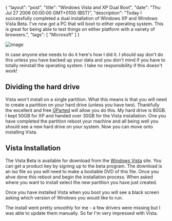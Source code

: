 {
  "layout": "post",
  "title": "Windows Vista and XP Dual Boot",
  "date": "Thu Jul 27 2006 00:00:00 GMT+0100 (BST)",
  "description": "Today I successfully completed a dual installation of Windows XP and Windows Vista Beta. I've now got a PC that will boot to either operating system. This is great for being able to test things on either platform with a variety of browsers.",
  "tags": [
    "Microsoft"
  ]
}

![image][1]

In case anyone else needs to do it here's how I did it. I should say don't do this unless you have backed up your data and you don't mind if you have to totally reinstall the operating system. I take no responsibility if this doesn't work!

## Dividing the hard drive

Vista won't install on a single partition. What this means is that you will need to create a partition on your hard drive (unless you have two). Thankfully the excellent and free [GParted][2] will allow you do this. My hard drive is 80GB. I kept 50GB for XP and handed over 30GB for the Vista installation. One you have completed the partition reboot your machine and all being well you should see a new hard drive on your system. Now you can move onto installing Vista.

## Vista Installation

The Vista Beta is available for download from the [Windows Vista][3] site. You can get a product key by signing up to the beta program. The download is an iso file so you will need to make a bootable DVD of this file. Once you ahve done this reboot and begin the installation process. When asked where you want to install select the new partition you have just created. 

Once you have installed Vista when you boot you will see a black screen asking which version of Windows you would like to run.

The install went pretty smoothly for me - a few drivers were missing but I was able to update them manually. So far I'm very impressed with Vista.

 [1]: http://shapeshed.com/images/articles/installvista.jpg 
 [2]: http://gparted.sourceforge.net/
 [3]: http://www.microsoft.com/windowsvista/

